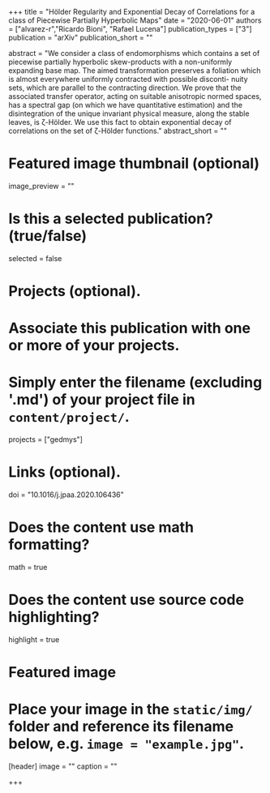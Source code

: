 +++
title = "Hölder Regularity and Exponential Decay of Correlations for a class of Piecewise Partially Hyperbolic Maps"
date = "2020-06-01"
authors = ["alvarez-r","Ricardo Bioni", "Rafael Lucena"]
publication_types = ["3"]
publication = "arXiv"
publication_short = ""

abstract = "We consider a class of endomorphisms which contains a set of piecewise partially hyperbolic skew-products with a non-uniformly expanding base map. The aimed transformation preserves a foliation which is almost everywhere uniformly contracted with possible disconti- nuity sets, which are parallel to the contracting direction. We prove that the associated transfer operator, acting on suitable anisotropic normed spaces, has a spectral gap (on which we have quantitative estimation) and the disintegration of the unique invariant physical measure, along the stable leaves, is ζ-Hölder. We use this fact to obtain exponential decay of correlations on the set of ζ-Hölder functions."
abstract_short = ""

# Featured image thumbnail (optional)
image_preview = ""

# Is this a selected publication? (true/false)
selected = false

# Projects (optional).
#   Associate this publication with one or more of your projects.
#   Simply enter the filename (excluding '.md') of your project file in `content/project/`.
projects = ["gedmys"]

# Links (optional).
doi = "10.1016/j.jpaa.2020.106436"

# Does the content use math formatting?
math = true

# Does the content use source code highlighting?
highlight = true

# Featured image
# Place your image in the `static/img/` folder and reference its filename below, e.g. `image = "example.jpg"`.
[header]
image = ""
caption = ""

+++

